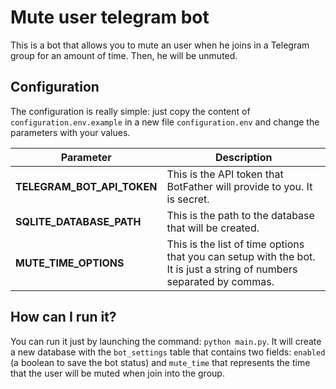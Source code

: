 # Mute user telegram bot

This is a bot that allows you to mute an user when he joins in a Telegram group for an amount of time. Then, he will be unmuted.

## Configuration

The configuration is really simple: just copy the content of `configuration.env.example` in a new file `configuration.env` and change the parameters with your values.

| Parameter      | Description |
| ----------- | ----------- |
| **TELEGRAM_BOT_API_TOKEN** | This is the API token that BotFather will provide to you. It is secret.       |
| **SQLITE_DATABASE_PATH**  | This is the path to the database that will be created.        |
| **MUTE_TIME_OPTIONS** | This is the list of time options that you can setup with the bot. It is just a string of numbers separated by commas. |


## How can I run it?

You can run it just by launching the command: `python main.py`. It will create a new database with the `bot_settings` table that contains two fields: `enabled` (a boolean to save the bot status) and `mute_time` that represents the time that the user will be muted when join into the group.